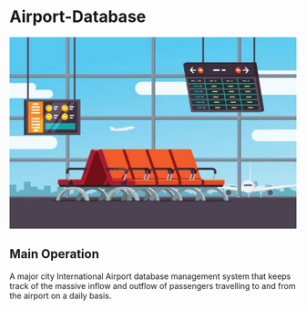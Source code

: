 # Airport-Database
![coverimg](https://github.com/DanielEskandar/Airport-Database/blob/master/Images/Image.jpg)
## Main Operation
A major city International Airport database management system that keeps track of the massive inflow and outflow of passengers travelling to and from the airport on a daily basis.
